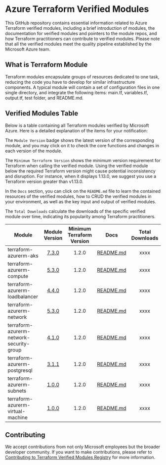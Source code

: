 # Azure Terraform Verified Modules

This GitHub repository contains essential information related to Azure Terraform verified modules, including a brief introduction of modules, the documentation for verified modules and pointers to the module repos, and how Terraform practitioners can contribute to verified modules. Please note that all the verified modules meet the quality pipeline established by the Microsoft Azure team. 

## What is Terraform Module
Terraform modules encapsulate groups of resources dedicated to one task, reducing the code you have to develop for similar infrastructure components. A typical module will contain a set of configuration files in one single directory, and integrate the following items: main.tf, variables.tf, output.tf, test folder, and README.md.

## Verified Modules Table
Below is a table containing all Terraform modules verified by Microsoft Azure. Here is a detailed explanation of the items for your notification: 

The `Module Version` badge shows the latest version of the corresponding module, and you may click on it to check the core functions and changes in each version of the module. 

The `Minimum Terraform Version` shows the minimum version requirement for Terraform when calling the verified module. Using the verified module below the required Terraform version might cause potential inconsistency and disruption. For instance, when it displays 1.13.0, we suggest you use a Terraform version greater than v1.13.0.

In the `Docs` section, you can click on the `README.md` file to learn the contained resources of the verified modules, how to CRUD the verified modules in your environment, as well as the key input and output of verified modules. 

The `Total Downloads` calculate the downloads of the specific verified module over time, indicating its popularity among Terraform practitioners. 


<!-- Begin Module Table -->

| Module                    | Module Version                                              | Minimum Terraform Version | Docs                                                                                                                  |Total Downloads|
| ----------                | :-----------:                                               | :-----------:             |----------                                                                                                            | :-----------: |
| terraform-azurerm-aks | [7.3.0](https://github.com/Azure/terraform-azurerm-aks) | 1.2.0 | [README.md](https://github.com/Azure/terraform-azurerm-aks/blob/master/README.md) | xxxx |
| terraform-azurerm-compute | [5.3.0](https://github.com/Azure/terraform-azurerm-compute) | 1.2.0 | [README.md](https://github.com/Azure/terraform-azurerm-compute/blob/master/README.md) | xxxx |
| terraform-azurerm-loadbalancer | [4.4.0](https://github.com/Azure/terraform-azurerm-loadbalancer) | 1.2.0 | [README.md](https://github.com/Azure/terraform-azurerm-loadbalancer/blob/master/README.md) | xxxx |
| terraform-azurerm-network | [5.3.0](https://github.com/Azure/terraform-azurerm-network) | 1.2.0 | [README.md](https://github.com/Azure/terraform-azurerm-network/blob/master/README.md) | xxxx |
| terraform-azurerm-network-security-group | [4.1.0](https://github.com/Azure/terraform-azurerm-network-security-group) | 1.2.0 | [README.md](https://github.com/Azure/terraform-azurerm-network-security-group/blob/master/README.md) | xxxx |
| terraform-azurerm-postgresql | [3.1.1](https://github.com/Azure/terraform-azurerm-postgresql) | 1.2.0 | [README.md](https://github.com/Azure/terraform-azurerm-postgresql/blob/master/README.md) | xxxx |
| terraform-azurerm-subnets | [1.0.0](https://github.com/Azure/terraform-azurerm-subnets) | 1.2.0 |[README.md](https://github.com/Azure/terraform-azurerm-subnets/blob/master/README.md) | xxxx |
| terraform-azurerm-virtual-machine | [1.0.0](https://github.com/Azure/terraform-azurerm-virtual-machine) | 1.2.0 | [README.md](https://github.com/Azure/terraform-azurerm-virtual-machine/blob/main/README.md) | xxxx |

## Contributing

We accept contributions from not only Microsoft employees but the broader developer community. If you want to make contributions, please refer to [Contributing to Terraform Verified Modules Registry](https://github.com/Jingwei-MS/terraform-azure-modules/blob/main/Contribute.md) for more information. 
